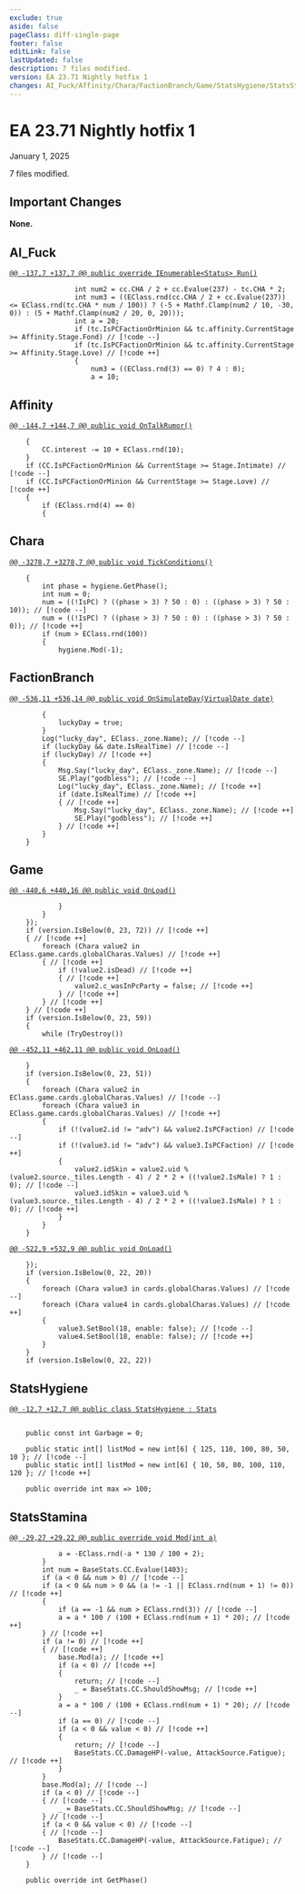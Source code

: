 ```yaml
---
exclude: true
aside: false
pageClass: diff-single-page
footer: false
editLink: false
lastUpdated: false
description: 7 files modified.
version: EA 23.71 Nightly hotfix 1
changes: AI_Fuck/Affinity/Chara/FactionBranch/Game/StatsHygiene/StatsStamina
---
```


# EA 23.71 Nightly hotfix 1

January 1, 2025

7 files modified.

## Important Changes

**None.**
## AI_Fuck

[`@@ -137,7 +137,7 @@ public override IEnumerable<Status> Run()`](https://github.com/Elin-Modding-Resources/Elin-Decompiled/blob/83c5a742fc1e3edbce57dc39f94dc3f71e8fff59/Elin/AI_Fuck.cs#L137-L143)
```cs:line-numbers=137
				int num2 = cc.CHA / 2 + cc.Evalue(237) - tc.CHA * 2;
				int num3 = ((EClass.rnd(cc.CHA / 2 + cc.Evalue(237)) <= EClass.rnd(tc.CHA * num / 100)) ? (-5 + Mathf.Clamp(num2 / 10, -30, 0)) : (5 + Mathf.Clamp(num2 / 20, 0, 20)));
				int a = 20;
				if (tc.IsPCFactionOrMinion && tc.affinity.CurrentStage >= Affinity.Stage.Fond) // [!code --]
				if (tc.IsPCFactionOrMinion && tc.affinity.CurrentStage >= Affinity.Stage.Love) // [!code ++]
				{
					num3 = ((EClass.rnd(3) == 0) ? 4 : 0);
					a = 10;
```

## Affinity

[`@@ -144,7 +144,7 @@ public void OnTalkRumor()`](https://github.com/Elin-Modding-Resources/Elin-Decompiled/blob/83c5a742fc1e3edbce57dc39f94dc3f71e8fff59/Elin/Affinity.cs#L144-L150)
```cs:line-numbers=144
	{
		CC.interest -= 10 + EClass.rnd(10);
	}
	if (CC.IsPCFactionOrMinion && CurrentStage >= Stage.Intimate) // [!code --]
	if (CC.IsPCFactionOrMinion && CurrentStage >= Stage.Love) // [!code ++]
	{
		if (EClass.rnd(4) == 0)
		{
```

## Chara

[`@@ -3278,7 +3278,7 @@ public void TickConditions()`](https://github.com/Elin-Modding-Resources/Elin-Decompiled/blob/83c5a742fc1e3edbce57dc39f94dc3f71e8fff59/Elin/Chara.cs#L3278-L3284)
```cs:line-numbers=3278
	{
		int phase = hygiene.GetPhase();
		int num = 0;
		num = ((!IsPC) ? ((phase > 3) ? 50 : 0) : ((phase > 3) ? 50 : 10)); // [!code --]
		num = ((!IsPC) ? ((phase > 3) ? 50 : 0) : ((phase > 3) ? 50 : 0)); // [!code ++]
		if (num > EClass.rnd(100))
		{
			hygiene.Mod(-1);
```

## FactionBranch

[`@@ -536,11 +536,14 @@ public void OnSimulateDay(VirtualDate date)`](https://github.com/Elin-Modding-Resources/Elin-Decompiled/blob/83c5a742fc1e3edbce57dc39f94dc3f71e8fff59/Elin/FactionBranch.cs#L536-L546)
```cs:line-numbers=536
		{
			luckyDay = true;
		}
		Log("lucky_day", EClass._zone.Name); // [!code --]
		if (luckyDay && date.IsRealTime) // [!code --]
		if (luckyDay) // [!code ++]
		{
			Msg.Say("lucky_day", EClass._zone.Name); // [!code --]
			SE.Play("godbless"); // [!code --]
			Log("lucky_day", EClass._zone.Name); // [!code ++]
			if (date.IsRealTime) // [!code ++]
			{ // [!code ++]
				Msg.Say("lucky_day", EClass._zone.Name); // [!code ++]
				SE.Play("godbless"); // [!code ++]
			} // [!code ++]
		}
	}

```

## Game

[`@@ -440,6 +440,16 @@ public void OnLoad()`](https://github.com/Elin-Modding-Resources/Elin-Decompiled/blob/83c5a742fc1e3edbce57dc39f94dc3f71e8fff59/Elin/Game.cs#L440-L445)
```cs:line-numbers=440
			}
		}
	});
	if (version.IsBelow(0, 23, 72)) // [!code ++]
	{ // [!code ++]
		foreach (Chara value2 in EClass.game.cards.globalCharas.Values) // [!code ++]
		{ // [!code ++]
			if (!value2.isDead) // [!code ++]
			{ // [!code ++]
				value2.c_wasInPcParty = false; // [!code ++]
			} // [!code ++]
		} // [!code ++]
	} // [!code ++]
	if (version.IsBelow(0, 23, 59))
	{
		while (TryDestroy())
```

[`@@ -452,11 +462,11 @@ public void OnLoad()`](https://github.com/Elin-Modding-Resources/Elin-Decompiled/blob/83c5a742fc1e3edbce57dc39f94dc3f71e8fff59/Elin/Game.cs#L452-L462)
```cs:line-numbers=452
	}
	if (version.IsBelow(0, 23, 51))
	{
		foreach (Chara value2 in EClass.game.cards.globalCharas.Values) // [!code --]
		foreach (Chara value3 in EClass.game.cards.globalCharas.Values) // [!code ++]
		{
			if (!(value2.id != "adv") && value2.IsPCFaction) // [!code --]
			if (!(value3.id != "adv") && value3.IsPCFaction) // [!code ++]
			{
				value2.idSkin = value2.uid % (value2.source._tiles.Length - 4) / 2 * 2 + ((!value2.IsMale) ? 1 : 0); // [!code --]
				value3.idSkin = value3.uid % (value3.source._tiles.Length - 4) / 2 * 2 + ((!value3.IsMale) ? 1 : 0); // [!code ++]
			}
		}
	}
```

[`@@ -522,9 +532,9 @@ public void OnLoad()`](https://github.com/Elin-Modding-Resources/Elin-Decompiled/blob/83c5a742fc1e3edbce57dc39f94dc3f71e8fff59/Elin/Game.cs#L522-L530)
```cs:line-numbers=522
	});
	if (version.IsBelow(0, 22, 20))
	{
		foreach (Chara value3 in cards.globalCharas.Values) // [!code --]
		foreach (Chara value4 in cards.globalCharas.Values) // [!code ++]
		{
			value3.SetBool(18, enable: false); // [!code --]
			value4.SetBool(18, enable: false); // [!code ++]
		}
	}
	if (version.IsBelow(0, 22, 22))
```

## StatsHygiene

[`@@ -12,7 +12,7 @@ public class StatsHygiene : Stats`](https://github.com/Elin-Modding-Resources/Elin-Decompiled/blob/83c5a742fc1e3edbce57dc39f94dc3f71e8fff59/Elin/StatsHygiene.cs#L12-L18)
```cs:line-numbers=12

	public const int Garbage = 0;

	public static int[] listMod = new int[6] { 125, 110, 100, 80, 50, 10 }; // [!code --]
	public static int[] listMod = new int[6] { 10, 50, 80, 100, 110, 120 }; // [!code ++]

	public override int max => 100;

```

## StatsStamina

[`@@ -29,27 +29,22 @@ public override void Mod(int a)`](https://github.com/Elin-Modding-Resources/Elin-Decompiled/blob/83c5a742fc1e3edbce57dc39f94dc3f71e8fff59/Elin/StatsStamina.cs#L29-L55)
```cs:line-numbers=29
			a = -EClass.rnd(-a * 130 / 100 + 2);
		}
		int num = BaseStats.CC.Evalue(1403);
		if (a < 0 && num > 0) // [!code --]
		if (a < 0 && num > 0 && (a != -1 || EClass.rnd(num + 1) != 0)) // [!code ++]
		{
			if (a == -1 && num > EClass.rnd(3)) // [!code --]
			a = a * 100 / (100 + EClass.rnd(num + 1) * 20); // [!code ++]
		} // [!code ++]
		if (a != 0) // [!code ++]
		{ // [!code ++]
			base.Mod(a); // [!code ++]
			if (a < 0) // [!code ++]
			{
				return; // [!code --]
				_ = BaseStats.CC.ShouldShowMsg; // [!code ++]
			}
			a = a * 100 / (100 + EClass.rnd(num + 1) * 20); // [!code --]
			if (a == 0) // [!code --]
			if (a < 0 && value < 0) // [!code ++]
			{
				return; // [!code --]
				BaseStats.CC.DamageHP(-value, AttackSource.Fatigue); // [!code ++]
			}
		}
		base.Mod(a); // [!code --]
		if (a < 0) // [!code --]
		{ // [!code --]
			_ = BaseStats.CC.ShouldShowMsg; // [!code --]
		} // [!code --]
		if (a < 0 && value < 0) // [!code --]
		{ // [!code --]
			BaseStats.CC.DamageHP(-value, AttackSource.Fatigue); // [!code --]
		} // [!code --]
	}

	public override int GetPhase()
```

